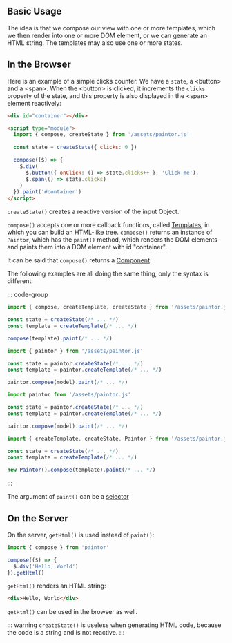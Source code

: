 ## Basic Usage

The idea is that we compose our view with one or more templates, which we then render into one or
more DOM element, or we can generate an HTML string. The templates may also use one or more states.

## In the Browser

Here is an example of a simple clicks counter. We have a `state`, a \<button\> and a \<span\>.
When the \<button\> is clicked, it increments the `clicks` property of the state, and this property
is also displayed in the \<span\> element reactively:

```html
<div id="container"></div>

<script type="module">
  import { compose, createState } from '/assets/paintor.js'
  
  const state = createState({ clicks: 0 })

  compose(($) => {
    $.div(
      $.button({ onClick: () => state.clicks++ }, 'Click me'),
      $.span(() => state.clicks)
    )
  }).paint('#container')
</script>
```

`createState()` creates a reactive version of the input Object.

`compose()` accepts one or more callback functions, called [Templates](../templates/creating-templates.md), in which you
can build an HTML-like tree. `compose()` returns an instance of `Paintor`, which has the `paint()`
method, which renders the DOM elements and paints them into a DOM element with id "container".

It can be said that `compose()` returns a [Component](../components/components.md).

The following examples are all doing the same thing, only the syntax is different:

::: code-group
```js [named imports (recommended)]
import { compose, createTemplate, createState } from '/assets/paintor.js'

const state = createState(/* ... */)
const template = createTemplate(/* ... */)

compose(template).paint(/* ... */)
```
```js [named import]
import { paintor } from '/assets/paintor.js'

const state = paintor.createState(/* ... */)
const template = paintor.createTemplate(/* ... */)

paintor.compose(model).paint(/* ... */)
```
```js [default import]
import paintor from '/assets/paintor.js'

const state = paintor.createState(/* ... */)
const template = paintor.createTemplate(/* ... */)

paintor.compose(model).paint(/* ... */)
```
```js [new Paintor()]
import { createTemplate, createState, Paintor } from '/assets/paintor.js'

const state = createState(/* ... */)
const template = createTemplate(/* ... */)

new Paintor().compose(template).paint(/* ... */)
```
:::

The argument of `paint()` can be a [selector](https://developer.mozilla.org/en-US/docs/Web/API/Document/querySelector)

## On the Server

On the server, `getHtml()` is used instead of `paint()`:

```js
import { compose } from 'paintor'

compose(($) => {
  $.div('Hello, World')
}).getHtml()
```

`getHtml()` renders an HTML string:

```html
<div>Hello, World</div>
```

`getHtml()` can be used in the browser as well.

::: warning
`createState()` is useless when generating HTML code, because the code is a string and is not
reactive.
:::
